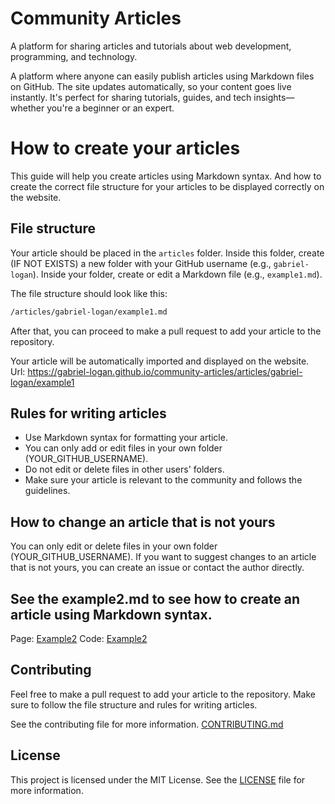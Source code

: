 # Community Articles

A platform for sharing articles and tutorials about web development, programming, and technology.

A platform where anyone can easily publish
articles using Markdown files on GitHub. The site updates
automatically, so your content goes live instantly. It's perfect for
sharing tutorials, guides, and tech insights—whether you're a beginner
or an expert.

# How to create your articles

This guide will help you create articles using Markdown syntax. And how to create the correct file structure for your articles to be displayed correctly on the website.

## File structure

Your article should be placed in the `articles` folder. Inside this folder, create (IF NOT EXISTS) a new folder with your GitHub username (e.g., `gabriel-logan`). Inside your folder, create or edit a Markdown file (e.g., `example1.md`).

The file structure should look like this:

```bash
/articles/gabriel-logan/example1.md
```

After that, you can proceed to make a pull request to add your article to the repository.

Your article will be automatically imported and displayed on the website.
Url: https://gabriel-logan.github.io/community-articles/articles/gabriel-logan/example1

## Rules for writing articles

- Use Markdown syntax for formatting your article.
- You can only add or edit files in your own folder (YOUR_GITHUB_USERNAME).
- Do not edit or delete files in other users' folders.
- Make sure your article is relevant to the community and follows the guidelines.

## How to change an article that is not yours

You can only edit or delete files in your own folder (YOUR_GITHUB_USERNAME). If you want to suggest changes to an article that is not yours, you can create an issue or contact the author directly.

## See the example2.md to see how to create an article using Markdown syntax.

Page: [Example2](https://gabriel-logan.github.io/community-articles/articles/gabriel-logan/example2)
Code: [Example2](https://github.com/gabriel-logan/community-articles/blob/main/articles/gabriel-logan/example2.md)

## Contributing

Feel free to make a pull request to add your article to the repository. Make sure to follow the file structure and rules for writing articles.

See the contributing file for more information. [CONTRIBUTING.md](https://github.com/gabriel-logan/community-articles/blob/main/CONTRIBUTING.md)

## License

This project is licensed under the MIT License. See the [LICENSE](https://github.com/gabriel-logan/community-articles/blob/main/LICENSE) file for more information.
